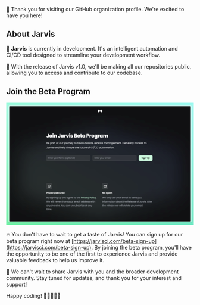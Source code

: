 👋 Thank you for visiting our GitHub organization profile. We're excited to have you here!

## About Jarvis

🤖 **Jarvis** is currently in development. It's an intelligent automation and CI/CD tool designed to streamline your development workflow.

🚀 With the release of Jarvis v1.0, we'll be making all our repositories public, allowing you to access and contribute to our codebase.

## Join the Beta Program
<a href="https://jarvisci.com/beta-sign-up"><img src="./assets/image.png"></a>

🔥 You don't have to wait to get a taste of Jarvis! You can sign up for our beta program right now at [https://jarvisci.com/beta-sign-up](https://jarvisci.com/beta-sign-up). By joining the beta program, you'll have the opportunity to be one of the first to experience Jarvis and provide valuable feedback to help us improve it.


🌟 We can't wait to share Jarvis with you and the broader development community. Stay tuned for updates, and thank you for your interest and support!

Happy coding! 🚀👨‍💻👩‍💻

